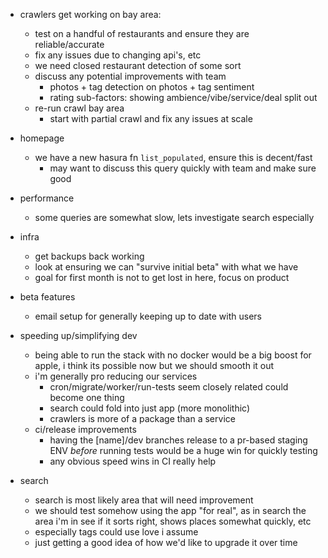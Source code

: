 - crawlers get working on bay area:
  - test on a handful of restaurants and ensure they are reliable/accurate
  - fix any issues due to changing api's, etc
  - we need closed restaurant detection of some sort
  - discuss any potential improvements with team
    - photos + tag detection on photos + tag sentiment
    - rating sub-factors: showing ambience/vibe/service/deal split out
  - re-run crawl bay area
    - start with partial crawl and fix any issues at scale

- homepage
  - we have a new hasura fn `list_populated`, ensure this is decent/fast
    - may want to discuss this query quickly with team and make sure good

- performance
  - some queries are somewhat slow, lets investigate search especially

- infra
  - get backups back working
  - look at ensuring we can "survive initial beta" with what we have
  - goal for first month is not to get lost in here, focus on product

- beta features
  - email setup for generally keeping up to date with users

- speeding up/simplifying dev
  - being able to run the stack with no docker would be a big boost for apple, i think its possible now but we should smooth it out
  - i'm generally pro reducing our services
    - cron/migrate/worker/run-tests seem closely related could become one thing
    - search could fold into just app (more monolithic)
    - crawlers is more of a package than a service
  - ci/release improvements
    - having the [name]/dev branches release to a pr-based staging ENV *before* running tests would be a huge win for quickly testing
    - any obvious speed wins in CI really help

- search
  - search is most likely area that will need improvement
  - we should test somehow using the app "for real", as in search the area i'm in see if it sorts right, shows places somewhat quickly, etc
  - especially tags could use love i assume
  - just getting a good idea of how we'd like to upgrade it over time
